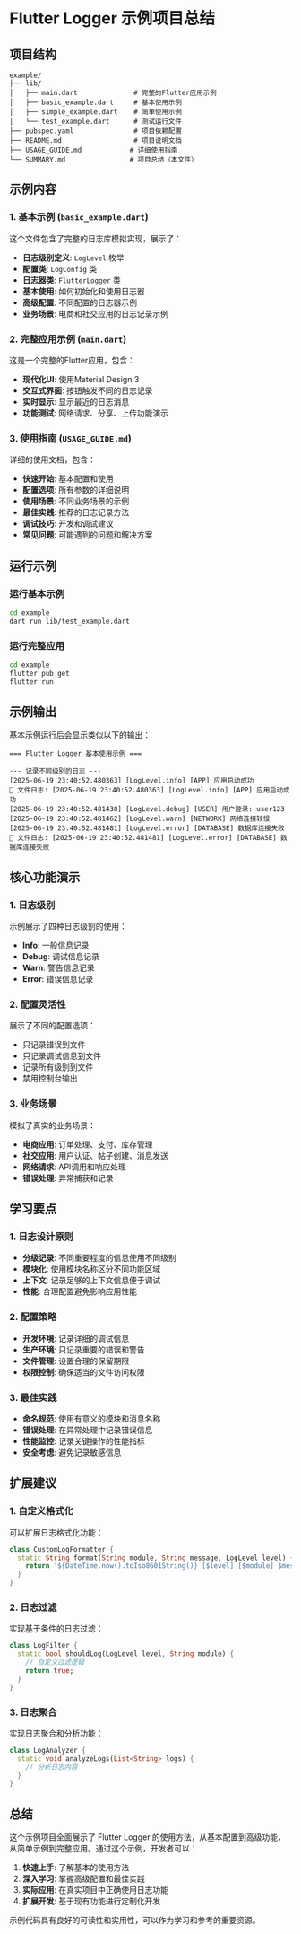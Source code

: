 # Flutter Logger 示例项目总结

## 项目结构

```
example/
├── lib/
│   ├── main.dart              # 完整的Flutter应用示例
│   ├── basic_example.dart     # 基本使用示例
│   ├── simple_example.dart    # 简单使用示例
│   └── test_example.dart      # 测试运行文件
├── pubspec.yaml               # 项目依赖配置
├── README.md                  # 项目说明文档
├── USAGE_GUIDE.md            # 详细使用指南
└── SUMMARY.md                # 项目总结（本文件）
```

## 示例内容

### 1. 基本示例 (`basic_example.dart`)

这个文件包含了完整的日志库模拟实现，展示了：

- **日志级别定义**: `LogLevel` 枚举
- **配置类**: `LogConfig` 类
- **日志器类**: `FlutterLogger` 类
- **基本使用**: 如何初始化和使用日志器
- **高级配置**: 不同配置的日志器示例
- **业务场景**: 电商和社交应用的日志记录示例

### 2. 完整应用示例 (`main.dart`)

这是一个完整的Flutter应用，包含：

- **现代化UI**: 使用Material Design 3
- **交互式界面**: 按钮触发不同的日志记录
- **实时显示**: 显示最近的日志消息
- **功能测试**: 网络请求、分享、上传功能演示

### 3. 使用指南 (`USAGE_GUIDE.md`)

详细的使用文档，包含：

- **快速开始**: 基本配置和使用
- **配置选项**: 所有参数的详细说明
- **使用场景**: 不同业务场景的示例
- **最佳实践**: 推荐的日志记录方法
- **调试技巧**: 开发和调试建议
- **常见问题**: 可能遇到的问题和解决方案

## 运行示例

### 运行基本示例

```bash
cd example
dart run lib/test_example.dart
```

### 运行完整应用

```bash
cd example
flutter pub get
flutter run
```

## 示例输出

基本示例运行后会显示类似以下的输出：

```
=== Flutter Logger 基本使用示例 ===

--- 记录不同级别的日志 ---
[2025-06-19 23:40:52.480363] [LogLevel.info] [APP] 应用启动成功
📁 文件日志: [2025-06-19 23:40:52.480363] [LogLevel.info] [APP] 应用启动成功
[2025-06-19 23:40:52.481438] [LogLevel.debug] [USER] 用户登录: user123
[2025-06-19 23:40:52.481462] [LogLevel.warn] [NETWORK] 网络连接较慢
[2025-06-19 23:40:52.481481] [LogLevel.error] [DATABASE] 数据库连接失败
📁 文件日志: [2025-06-19 23:40:52.481481] [LogLevel.error] [DATABASE] 数据库连接失败
```

## 核心功能演示

### 1. 日志级别

示例展示了四种日志级别的使用：
- **Info**: 一般信息记录
- **Debug**: 调试信息记录
- **Warn**: 警告信息记录
- **Error**: 错误信息记录

### 2. 配置灵活性

展示了不同的配置选项：
- 只记录错误到文件
- 只记录调试信息到文件
- 记录所有级别到文件
- 禁用控制台输出

### 3. 业务场景

模拟了真实的业务场景：
- **电商应用**: 订单处理、支付、库存管理
- **社交应用**: 用户认证、帖子创建、消息发送
- **网络请求**: API调用和响应处理
- **错误处理**: 异常捕获和记录

## 学习要点

### 1. 日志设计原则

- **分级记录**: 不同重要程度的信息使用不同级别
- **模块化**: 使用模块名称区分不同功能区域
- **上下文**: 记录足够的上下文信息便于调试
- **性能**: 合理配置避免影响应用性能

### 2. 配置策略

- **开发环境**: 记录详细的调试信息
- **生产环境**: 只记录重要的错误和警告
- **文件管理**: 设置合理的保留期限
- **权限控制**: 确保适当的文件访问权限

### 3. 最佳实践

- **命名规范**: 使用有意义的模块和消息名称
- **错误处理**: 在异常处理中记录错误信息
- **性能监控**: 记录关键操作的性能指标
- **安全考虑**: 避免记录敏感信息

## 扩展建议

### 1. 自定义格式化

可以扩展日志格式化功能：
```dart
class CustomLogFormatter {
  static String format(String module, String message, LogLevel level) {
    return '${DateTime.now().toIso8601String()} [$level] [$module] $message';
  }
}
```

### 2. 日志过滤

实现基于条件的日志过滤：
```dart
class LogFilter {
  static bool shouldLog(LogLevel level, String module) {
    // 自定义过滤逻辑
    return true;
  }
}
```

### 3. 日志聚合

实现日志聚合和分析功能：
```dart
class LogAnalyzer {
  static void analyzeLogs(List<String> logs) {
    // 分析日志内容
  }
}
```

## 总结

这个示例项目全面展示了 Flutter Logger 的使用方法，从基本配置到高级功能，从简单示例到完整应用。通过这个示例，开发者可以：

1. **快速上手**: 了解基本的使用方法
2. **深入学习**: 掌握高级配置和最佳实践
3. **实际应用**: 在真实项目中正确使用日志功能
4. **扩展开发**: 基于现有功能进行定制化开发

示例代码具有良好的可读性和实用性，可以作为学习和参考的重要资源。 